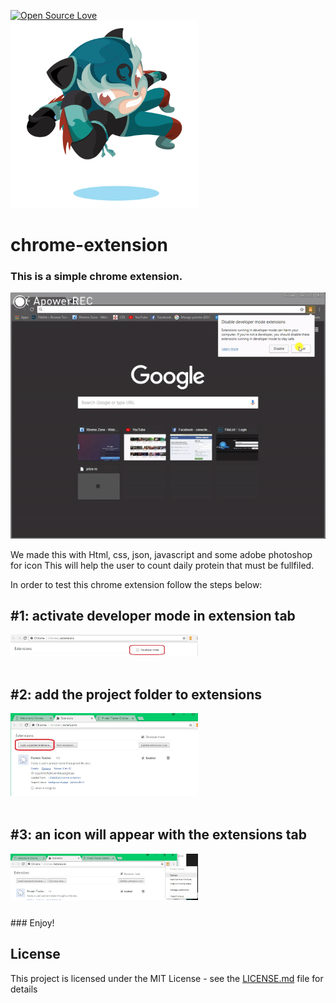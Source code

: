[![Open Source Love](https://badges.frapsoft.com/os/v1/open-source.svg?v=103)](https://github.com/ellerbrock/open-source-badges/)
<br/>
<img aling="middle" width="300" src="ninja.png" alt="ninja" />
# chrome-extension

### This is a simple chrome extension.

![screenshot](chrome.gif)

We made this with Html, css, json, javascript and some adobe photoshop for icon
This will help the user to count daily protein that must be fullfiled.

In order to test this chrome extension follow the steps below:

## #1: activate developer mode in extension tab
<img aling="left" width="300" src="assets/developer.jpg" alt="clone this repository" />

<br/>
<br/>

## #2: add the project folder to extensions
<img aling="left" width="300" src="assets/load.jpg" alt="clone this repository" />
<br/>
<br/>

## #3: an icon will appear with the extensions tab
<img align="left" width="300" src="assets/icon.jpg" alt="clone this repository" />
<br/>
<br/>
<br/>
<br/>
<br/>
<br/>
### Enjoy!



## License

This project is licensed under the MIT License - see the [LICENSE.md](LICENSE) file for details
